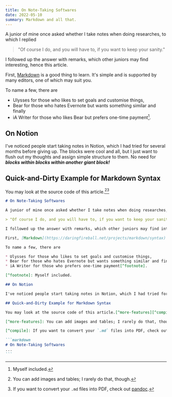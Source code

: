 ```yaml
---
title: On Note-Taking Softwares
date: 2022-05-10
summary: Markdown and all that.
---
```


A junior of mine once asked whether I take notes when doing researches, to which I replied 

> "Of course I do, and you will have to, if you want to keep your sanity."

I followed up the answer with remarks, which other juniors may find interesting, hence this article.

First, [Markdown](https://daringfireball.net/projects/markdown/syntax) is a good thing to learn. It's simple and is supported by many editors, one of which may suit you.

To name a few, there are

* Ulysses for those who likes to set goals and customise things,
* Bear for those who hates Evernote but wants something similar and finally
* iA Writer for those who likes Bear but prefers one-time payment[^footnote].

[^footnote]: Myself included.

## On Notion

I've noticed people start taking notes in Notion, which I had tried for several months before giving up. The blocks were cool and all, but I just want to flush out my thoughts and assign simple structure to them. No need for _**blocks within blocks within another giant block!**_

## Quick-and-Dirty Example for Markdown Syntax

You may look at the source code of this article.[^more-features][^compile]

[^more-features]: You can add images and tables; I rarely do that, though.

[^compile]: If you want to convert your `.md` files into PDF, check out [pandoc](https://pandoc.org).

````markdown
# On Note-Taking Softwares

A junior of mine once asked whether I take notes when doing researches, to which I replied 

> "Of course I do, and you will have to, if you want to keep your sanity."

I followed up the answer with remarks, which other juniors may find interesting, hence this article.

First, [Markdown](https://daringfireball.net/projects/markdown/syntax) is a good thing to learn. It's simple and is supported by many editors, one of which may suit you.

To name a few, there are

* Ulysses for those who likes to set goals and customise things,
* Bear for those who hates Evernote but wants something similar and finally
* iA Writer for those who prefers one-time payment[^footnote].

[^footnote]: Myself included.

## On Notion

I've noticed people start taking notes in Notion, which I had tried for several months before giving up. The blocks were cool and all, but I just want to flush out my thoughts and assign simple structure to them. No need for _**blocks within blocks within another giant block!**_

## Quick-and-Dirty Example for Markdown Syntax

You may look at the source code of this article.[^more-features][^compile]

[^more-features]: You can add images and tables; I rarely do that, though.

[^compile]: If you want to convert your `.md` files into PDF, check out [pandoc](https://pandoc.org).

```markdown
# On Note-Taking Softwares
... 
```
````